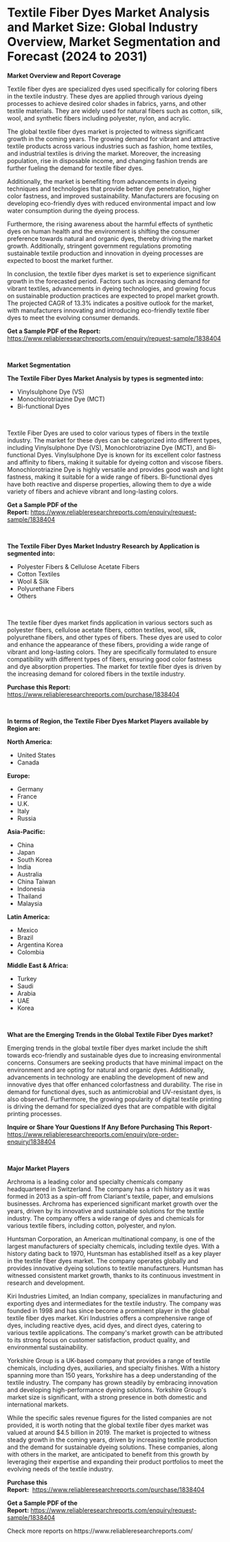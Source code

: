<p><h1>Textile Fiber Dyes Market Analysis and Market Size: Global Industry Overview, Market Segmentation and Forecast (2024 to 2031)</h1></p><p><strong>Market Overview and Report Coverage</strong></p>
<p><p>Textile fiber dyes are specialized dyes used specifically for coloring fibers in the textile industry. These dyes are applied through various dyeing processes to achieve desired color shades in fabrics, yarns, and other textile materials. They are widely used for natural fibers such as cotton, silk, wool, and synthetic fibers including polyester, nylon, and acrylic.</p><p>The global textile fiber dyes market is projected to witness significant growth in the coming years. The growing demand for vibrant and attractive textile products across various industries such as fashion, home textiles, and industrial textiles is driving the market. Moreover, the increasing population, rise in disposable income, and changing fashion trends are further fueling the demand for textile fiber dyes.</p><p>Additionally, the market is benefiting from advancements in dyeing techniques and technologies that provide better dye penetration, higher color fastness, and improved sustainability. Manufacturers are focusing on developing eco-friendly dyes with reduced environmental impact and low water consumption during the dyeing process.</p><p>Furthermore, the rising awareness about the harmful effects of synthetic dyes on human health and the environment is shifting the consumer preference towards natural and organic dyes, thereby driving the market growth. Additionally, stringent government regulations promoting sustainable textile production and innovation in dyeing processes are expected to boost the market further.</p><p>In conclusion, the textile fiber dyes market is set to experience significant growth in the forecasted period. Factors such as increasing demand for vibrant textiles, advancements in dyeing technologies, and growing focus on sustainable production practices are expected to propel market growth. The projected CAGR of 13.3% indicates a positive outlook for the market, with manufacturers innovating and introducing eco-friendly textile fiber dyes to meet the evolving consumer demands.</p></p>
<p><strong>Get a Sample PDF of the Report:</strong> <a href="https://www.reliableresearchreports.com/enquiry/request-sample/1838404">https://www.reliableresearchreports.com/enquiry/request-sample/1838404</a></p>
<p>&nbsp;</p>
<p><strong>Market Segmentation</strong></p>
<p><strong>The Textile Fiber Dyes Market Analysis by types is segmented into:</strong></p>
<p><ul><li>Vinylsulphone Dye (VS)</li><li>Monochlorotriazine Dye (MCT)</li><li>Bi-functional Dyes</li></ul></p>
<p>&nbsp;</p>
<p><p>Textile Fiber Dyes are used to color various types of fibers in the textile industry. The market for these dyes can be categorized into different types, including Vinylsulphone Dye (VS), Monochlorotriazine Dye (MCT), and Bi-functional Dyes. Vinylsulphone Dye is known for its excellent color fastness and affinity to fibers, making it suitable for dyeing cotton and viscose fibers. Monochlorotriazine Dye is highly versatile and provides good wash and light fastness, making it suitable for a wide range of fibers. Bi-functional dyes have both reactive and disperse properties, allowing them to dye a wide variety of fibers and achieve vibrant and long-lasting colors.</p></p>
<p><strong>Get a Sample PDF of the Report:</strong>&nbsp;<a href="https://www.reliableresearchreports.com/enquiry/request-sample/1838404">https://www.reliableresearchreports.com/enquiry/request-sample/1838404</a></p>
<p>&nbsp;</p>
<p><strong>The Textile Fiber Dyes Market Industry Research by Application is segmented into:</strong></p>
<p><ul><li>Polyester Fibers & Cellulose Acetate Fibers</li><li>Cotton Textiles</li><li>Wool & Silk</li><li>Polyurethane Fibers</li><li>Others</li></ul></p>
<p>&nbsp;</p>
<p><p>The textile fiber dyes market finds application in various sectors such as polyester fibers, cellulose acetate fibers, cotton textiles, wool, silk, polyurethane fibers, and other types of fibers. These dyes are used to color and enhance the appearance of these fibers, providing a wide range of vibrant and long-lasting colors. They are specifically formulated to ensure compatibility with different types of fibers, ensuring good color fastness and dye absorption properties. The market for textile fiber dyes is driven by the increasing demand for colored fibers in the textile industry.</p></p>
<p><strong>Purchase this Report:</strong>&nbsp; <a href="https://www.reliableresearchreports.com/purchase/1838404">https://www.reliableresearchreports.com/purchase/1838404</a></p>
<p>&nbsp;</p>
<p><strong>In terms of Region, the Textile Fiber Dyes Market Players available by Region are:</strong></p>
<p>
    <p> <strong> North America: </strong>
        <ul>
            <li>United States</li>
            <li>Canada</li>
        </ul>
        </p> 
    <p> <strong> Europe: </strong>
        <ul>
            <li>Germany</li>
            <li>France</li>
            <li>U.K.</li>
            <li>Italy</li>
            <li>Russia</li>
        </ul>
        </p> 
    <p> <strong> Asia-Pacific: </strong>
        <ul>
            <li>China</li>
            <li>Japan</li>
            <li>South Korea</li>
            <li>India</li>
            <li>Australia</li>
            <li>China Taiwan</li>
            <li>Indonesia</li>
            <li>Thailand</li>
            <li>Malaysia</li>
        </ul>
        </p> 
    <p> <strong> Latin America: </strong>
        <ul>
            <li>Mexico</li>
            <li>Brazil</li>
            <li>Argentina Korea</li>
            <li>Colombia</li>
        </ul>
        </p> 
    <p> <strong> Middle East & Africa: </strong>
        <ul>
            <li>Turkey</li>
            <li>Saudi</li>
            <li>Arabia</li>
            <li>UAE</li>
            <li>Korea</li>
        </ul>
    </p>
    </p>
<p>&nbsp;</p>
<p><strong>What are the Emerging Trends in the Global Textile Fiber Dyes market?</strong></p>
<p><p>Emerging trends in the global textile fiber dyes market include the shift towards eco-friendly and sustainable dyes due to increasing environmental concerns. Consumers are seeking products that have minimal impact on the environment and are opting for natural and organic dyes. Additionally, advancements in technology are enabling the development of new and innovative dyes that offer enhanced colorfastness and durability. The rise in demand for functional dyes, such as antimicrobial and UV-resistant dyes, is also observed. Furthermore, the growing popularity of digital textile printing is driving the demand for specialized dyes that are compatible with digital printing processes.</p></p>
<p><strong>Inquire or Share Your Questions If Any Before Purchasing This Report</strong>- <a href="https://www.reliableresearchreports.com/enquiry/pre-order-enquiry/1838404">https://www.reliableresearchreports.com/enquiry/pre-order-enquiry/1838404</a></p>
<p>&nbsp;</p>
<p><strong>Major Market Players</strong></p>
<p><p>Archroma is a leading color and specialty chemicals company headquartered in Switzerland. The company has a rich history as it was formed in 2013 as a spin-off from Clariant's textile, paper, and emulsions businesses. Archroma has experienced significant market growth over the years, driven by its innovative and sustainable solutions for the textile industry. The company offers a wide range of dyes and chemicals for various textile fibers, including cotton, polyester, and nylon.</p><p>Huntsman Corporation, an American multinational company, is one of the largest manufacturers of specialty chemicals, including textile dyes. With a history dating back to 1970, Huntsman has established itself as a key player in the textile fiber dyes market. The company operates globally and provides innovative dyeing solutions to textile manufacturers. Huntsman has witnessed consistent market growth, thanks to its continuous investment in research and development.</p><p>Kiri Industries Limited, an Indian company, specializes in manufacturing and exporting dyes and intermediates for the textile industry. The company was founded in 1998 and has since become a prominent player in the global textile fiber dyes market. Kiri Industries offers a comprehensive range of dyes, including reactive dyes, acid dyes, and direct dyes, catering to various textile applications. The company's market growth can be attributed to its strong focus on customer satisfaction, product quality, and environmental sustainability.</p><p>Yorkshire Group is a UK-based company that provides a range of textile chemicals, including dyes, auxiliaries, and specialty finishes. With a history spanning more than 150 years, Yorkshire has a deep understanding of the textile industry. The company has grown steadily by embracing innovation and developing high-performance dyeing solutions. Yorkshire Group's market size is significant, with a strong presence in both domestic and international markets.</p><p>While the specific sales revenue figures for the listed companies are not provided, it is worth noting that the global textile fiber dyes market was valued at around $4.5 billion in 2019. The market is projected to witness steady growth in the coming years, driven by increasing textile production and the demand for sustainable dyeing solutions. These companies, along with others in the market, are anticipated to benefit from this growth by leveraging their expertise and expanding their product portfolios to meet the evolving needs of the textile industry.</p></p>
<p><strong>Purchase this Report:</strong>&nbsp;&nbsp;<a href="https://www.reliableresearchreports.com/purchase/1838404">https://www.reliableresearchreports.com/purchase/1838404</a></p>
<p></p>
<p><strong>Get a Sample PDF of the Report:</strong>&nbsp;<a href="https://www.reliableresearchreports.com/enquiry/request-sample/1838404">https://www.reliableresearchreports.com/enquiry/request-sample/1838404</a></p>
<p>Check more reports on https://www.reliableresearchreports.com/</p>